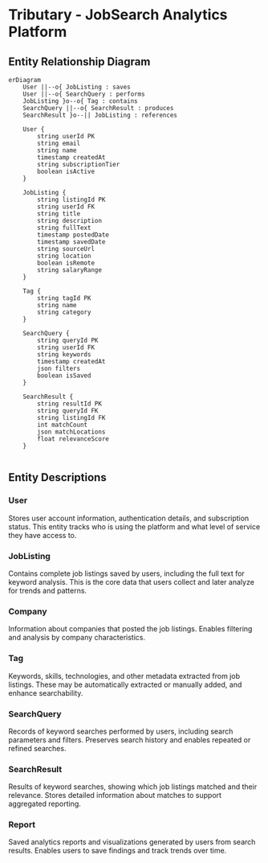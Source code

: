 # Tributary - JobSearch Analytics Platform

## Entity Relationship Diagram

```mermaid
erDiagram
    User ||--o{ JobListing : saves
    User ||--o{ SearchQuery : performs
    JobListing }o--o{ Tag : contains
    SearchQuery ||--o{ SearchResult : produces
    SearchResult }o--|| JobListing : references
    
    User {
        string userId PK
        string email
        string name
        timestamp createdAt
        string subscriptionTier
        boolean isActive
    }
    
    JobListing {
        string listingId PK
        string userId FK
        string title
        string description
        string fullText
        timestamp postedDate
        timestamp savedDate
        string sourceUrl
        string location
        boolean isRemote
        string salaryRange
    }
    
    Tag {
        string tagId PK
        string name
        string category
    }
    
    SearchQuery {
        string queryId PK
        string userId FK
        string keywords
        timestamp createdAt
        json filters
        boolean isSaved
    }
    
    SearchResult {
        string resultId PK
        string queryId FK
        string listingId FK
        int matchCount
        json matchLocations
        float relevanceScore
    }
    
```

## Entity Descriptions

### User
Stores user account information, authentication details, and subscription status. This entity tracks who is using the platform and what level of service they have access to.

### JobListing
Contains complete job listings saved by users, including the full text for keyword analysis. This is the core data that users collect and later analyze for trends and patterns.

### Company
Information about companies that posted the job listings. Enables filtering and analysis by company characteristics.

### Tag
Keywords, skills, technologies, and other metadata extracted from job listings. These may be automatically extracted or manually added, and enhance searchability.

### SearchQuery
Records of keyword searches performed by users, including search parameters and filters. Preserves search history and enables repeated or refined searches.

### SearchResult
Results of keyword searches, showing which job listings matched and their relevance. Stores detailed information about matches to support aggregated reporting.

### Report
Saved analytics reports and visualizations generated by users from search results. Enables users to save findings and track trends over time.
